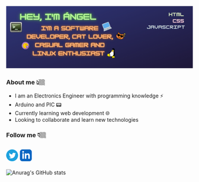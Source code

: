 ![banner](/img/banner.png)
---
### About me 👆🏼
- I am an Electronics Engineer with programming knowledge ⚡
- Arduino and PIC 📟
- Currently learning web development 🌐
- Looking to collaborate and learn new technologies
### Follow me 👇🏼
[![twitter](/img/twitter.png)](https://twitter.com/adiaz9311)
[![linkedin](/img/linkedin.png)](https://www.linkedin.com/in/ad9311/)
---
![Anurag's GitHub stats](https://github-readme-stats.vercel.app/api?username=ad9311&show_icons=true&theme=tokyonight)
